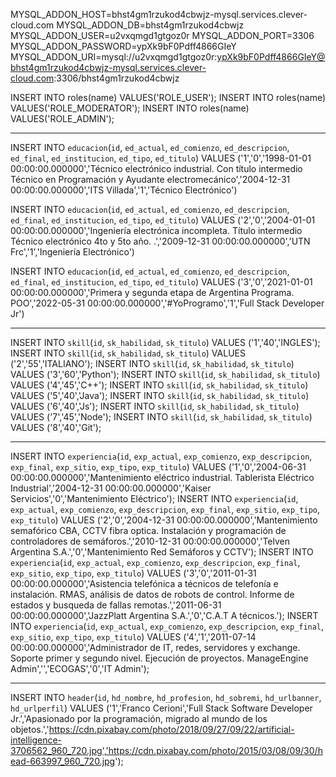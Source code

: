 MYSQL_ADDON_HOST=bhst4gm1rzukod4cbwjz-mysql.services.clever-cloud.com
MYSQL_ADDON_DB=bhst4gm1rzukod4cbwjz
MYSQL_ADDON_USER=u2vxqmgd1gtgoz0r
MYSQL_ADDON_PORT=3306
MYSQL_ADDON_PASSWORD=ypXk9bF0Pdff4866GIeY 
MYSQL_ADDON_URI=mysql://u2vxqmgd1gtgoz0r:ypXk9bF0Pdff4866GIeY@bhst4gm1rzukod4cbwjz-mysql.services.clever-cloud.com:3306/bhst4gm1rzukod4cbwjz



INSERT INTO roles(name) VALUES('ROLE_USER');
INSERT INTO roles(name) VALUES('ROLE_MODERATOR');
INSERT INTO roles(name) VALUES('ROLE_ADMIN');

**************

INSERT INTO `educacion`(`id`, `ed_actual`, `ed_comienzo`, `ed_descripcion`, `ed_final`, `ed_institucion`, `ed_tipo`, `ed_titulo`) VALUES ('1','0','1998-01-01 00:00:00.000000','Técnico electrónico industrial. Con título intermedio Técnico en Programación y Ayudante electromecánico','2004-12-31 00:00:00.000000','ITS Villada','1','Técnico Electrónico')

INSERT INTO `educacion`(`id`, `ed_actual`, `ed_comienzo`, `ed_descripcion`, `ed_final`, `ed_institucion`, `ed_tipo`, `ed_titulo`) VALUES ('2','0','2004-01-01 00:00:00.000000','Ingeniería electrónica incompleta. Título intermedio Técnico electrónico 4to y 5to año. .','2009-12-31 00:00:00.000000','UTN Frc','1','Ingeniería Electrónico')

INSERT INTO `educacion`(`id`, `ed_actual`, `ed_comienzo`, `ed_descripcion`, `ed_final`, `ed_institucion`, `ed_tipo`, `ed_titulo`) VALUES ('3','0','2021-01-01 00:00:00.000000','Primera y segunda etapa de Argentina Programa. POO','2022-05-31 00:00:00.000000','#YoProgramo','1','Full Stack Developer Jr')


*************
INSERT INTO `skill`(`id`, `sk_habilidad`, `sk_titulo`) VALUES ('1','40','INGLES');
INSERT INTO `skill`(`id`, `sk_habilidad`, `sk_titulo`) VALUES ('2','55','ITALIANO');
INSERT INTO `skill`(`id`, `sk_habilidad`, `sk_titulo`) VALUES ('3','60','Python');
INSERT INTO `skill`(`id`, `sk_habilidad`, `sk_titulo`) VALUES ('4','45','C++');
INSERT INTO `skill`(`id`, `sk_habilidad`, `sk_titulo`) VALUES ('5','40','Java');
INSERT INTO `skill`(`id`, `sk_habilidad`, `sk_titulo`) VALUES ('6','40','Js');
INSERT INTO `skill`(`id`, `sk_habilidad`, `sk_titulo`) VALUES ('7','45','Node');
INSERT INTO `skill`(`id`, `sk_habilidad`, `sk_titulo`) VALUES ('8','40','Git');


***************

INSERT INTO `experiencia`(`id`, `exp_actual`, `exp_comienzo`, `exp_descripcion`, `exp_final`, `exp_sitio`, `exp_tipo`, `exp_titulo`) VALUES ('1','0','2004-06-31 00:00:00.000000','Mantenimiento eléctrico industrial. Tablerista Eléctrico Industrial','2004-12-31 00:00:00.000000','Kaiser Servicios','0','Mantenimiento Eléctrico');
INSERT INTO `experiencia`(`id`, `exp_actual`, `exp_comienzo`, `exp_descripcion`, `exp_final`, `exp_sitio`, `exp_tipo`, `exp_titulo`) VALUES ('2','0','2004-12-31 00:00:00.000000','Mantenimiento semafórico CBA, CCTV fibra optica. Instalación y programación de controladores de semáforos.','2010-12-31 00:00:00.000000','Telven Argentina S.A.','0','Mantenimiento Red Semáforos y CCTV');
INSERT INTO `experiencia`(`id`, `exp_actual`, `exp_comienzo`, `exp_descripcion`, `exp_final`, `exp_sitio`, `exp_tipo`, `exp_titulo`) VALUES ('3','0','2011-01-31 00:00:00.000000','Asistencia telefónica a técnicos de telefonía e instalación. RMAS, análisis de datos de robots de control. Informe de estados y busqueda de fallas remotas.','2011-06-31 00:00:00.000000','JazzPlatt Argentina S.A.','0','C.A.T A técnicos.');
INSERT INTO `experiencia`(`id`, `exp_actual`, `exp_comienzo`, `exp_descripcion`, `exp_final`, `exp_sitio`, `exp_tipo`, `exp_titulo`) VALUES ('4','1','2011-07-14 00:00:00.000000','Administrador de IT, redes, servidores y exchange. Soporte primer y segundo nivel. Ejecución de proyectos. ManageEngine Admin','','ECOGAS','0','IT Admin');

*******************
INSERT INTO `header`(`id`, `hd_nombre`, `hd_profesion`, `hd_sobremi`, `hd_urlbanner`, `hd_urlperfil`) VALUES ('1','Franco Cerioni','Full Stack Software Developer Jr.','Apasionado por la programación, migrado al mundo de los objetos.','https://cdn.pixabay.com/photo/2018/09/27/09/22/artificial-intelligence-3706562_960_720.jpg','https://cdn.pixabay.com/photo/2015/03/08/09/30/head-663997_960_720.jpg');